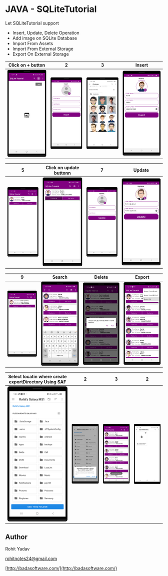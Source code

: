 # JAVA - SQLiteTutorial #

Let SQLiteTutorial support

- Insert, Update, Delete Operation
- Add image on SQLite Database
- Import From Assets
- Import From External Storage
- Export On External Storage

|           Click on + button       |                 2                 |                 3                 |              Insert              |
|-----------------------------------|-----------------------------------|-----------------------------------|----------------------------------|
| <img src="art/1.png" width="250"> | <img src="art/2.png" width="250"> | <img src="art/3.png" width="250"> |<img src="art/4.png" width="250"> |

|                  5                |      Click on update buttonn      |                 7                 |              Update              |
|-----------------------------------|-----------------------------------|-----------------------------------|----------------------------------|
| <img src="art/5.png" width="250"> | <img src="art/6.png" width="250"> | <img src="art/7.png" width="250"> |<img src="art/8.png" width="250"> |

|                  9                |              Search               |             Delete                |              Export              |
|-----------------------------------|-----------------------------------|-----------------------------------|----------------------------------|
| <img src="art/9.png" width="250"> | <img src="art/10.png" width="250">| <img src="art/11.png" width="250">|<img src="art/12.png" width="250">|

|        Select locatin where create exportDirectory Using SAF          |    2            |           3        |                 2                |              
|-----------------------------------------------------------------------|-----------------|--------------------|----------------------------------|
| <img src="art/13.png" width="250"> | <img src="art/14.png" width="250"> | <img src="art/15.png" width="250"> |<img src="art/16.png" width="250">|

## Author ##

Rohit Yadav

[rohitnotes24@gmail.com](mailto:rohitnotes24@gmail.com)

[http://badasoftware.com/](http://badasoftware.com/)
